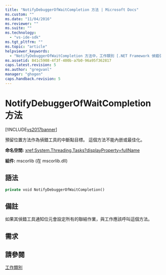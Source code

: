 ```yaml
---
title: "NotifyDebuggerOfWaitCompletion 方法 | Microsoft Docs"
ms.custom: ""
ms.date: "11/04/2016"
ms.reviewer: ""
ms.suite: ""
ms.technology: 
  - "vs-ide-sdk"
ms.tgt_pltfrm: ""
ms.topic: "article"
helpviewer_keywords: 
  - "NotifyDebuggerOfWaitCompletion 方法中，工作類別 [.NET Framework 偵錯引擎]"
ms.assetid: 841c5908-4f3f-400b-a7b0-96a95f362817
caps.latest.revision: 5
ms.author: "gregvanl"
manager: "ghogen"
caps.handback.revision: 5
---
```

# NotifyDebuggerOfWaitCompletion 方法
[!INCLUDE[vs2017banner](../../code-quality/includes/vs2017banner.md)]

預留位置方法作為偵錯工具的中斷點目標。 這個方法不能內嵌或最佳化。  
  
 **命名空間:** <xref:System.Threading.Tasks?displayProperty=fullName>  
  
 **組件:** mscorlib \(在 mscorlib.dll\)  
  
## 語法  
  
```vb  
private void NotifyDebuggerOfWaitCompletion()  
```  
  
## 備註  
 如果其偵錯工具通知位元會設定所有的聯結作業，與工作應該呼叫這個方法。  
  
## 需求  
  
## 請參閱  
 [工作類別](../../extensibility/debugger/task-class-internal-members.md)